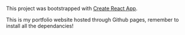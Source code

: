 This project was bootstrapped with [Create React App](https://github.com/facebookincubator/create-react-app).

This is my portfolio website hosted through Github pages, remember to install all the dependancies!